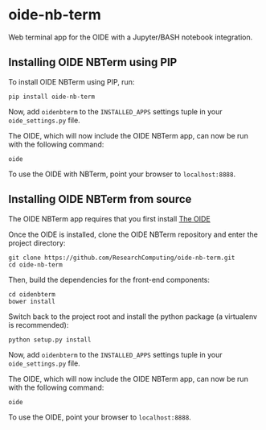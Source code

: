 # oide-nb-term
Web terminal app for the OIDE with a Jupyter/BASH notebook integration.

## Installing OIDE NBTerm using PIP

To install OIDE NBTerm using PIP, run:
```
pip install oide-nb-term
```

Now, add `oidenbterm` to the `INSTALLED_APPS` settings tuple in your `oide_settings.py` file.

The OIDE, which will now include the OIDE NBTerm app, can now be run with the following command:
```
oide
```
To use the OIDE with NBTerm, point your browser to `localhost:8888`.

## Installing OIDE NBTerm from source

The OIDE NBTerm app requires that you first install [The OIDE](https://github.com/ResearchComputing/OIDE)

Once the OIDE is installed, clone the OIDE NBTerm repository and enter the project directory:
```
git clone https://github.com/ResearchComputing/oide-nb-term.git
cd oide-nb-term
```
Then, build the dependencies for the front-end components:
```
cd oidenbterm
bower install
```

Switch back to the project root and install the python package (a virtualenv is recommended):
```
python setup.py install
```


Now, add `oidenbterm` to the `INSTALLED_APPS` settings tuple in your `oide_settings.py` file.

The OIDE, which will now include the OIDE NBTerm app, can now be run with the following command:
```
oide
```
To use the OIDE, point your browser to `localhost:8888`.
